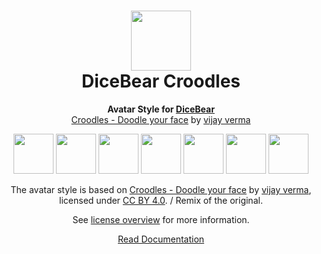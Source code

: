 <h1 align="center"><img src="https://dicebear.com/logo-readme.svg" width="96" /> <br />DiceBear Croodles</h1>
<p align="center">
  <strong>Avatar Style for <a href="https://dicebear.com/">DiceBear</a></strong><br />
  <a href="https://www.figma.com/community/file/966199982810283152">Croodles - Doodle your face</a> by <a href="https://vijayverma.co/">vijay verma</a>
</p>

<p align="center">
  <img src="https://api.dicebear.com/6.x/croodles/svg?seed=Mimi" width="64" />
  <img src="https://api.dicebear.com/6.x/croodles/svg?seed=Sasha" width="64" />
  <img src="https://api.dicebear.com/6.x/croodles/svg?seed=Lilly" width="64" />
  <img src="https://api.dicebear.com/6.x/croodles/svg?seed=Tigger" width="64" />
  <img src="https://api.dicebear.com/6.x/croodles/svg?seed=Bella" width="64" />
  <img src="https://api.dicebear.com/6.x/croodles/svg?seed=Zoe" width="64" />
  <img src="https://api.dicebear.com/6.x/croodles/svg?seed=Kitty" width="64" />
</p>

<p align="center">
  The avatar style is based on <a href="https://www.figma.com/community/file/966199982810283152">Croodles - Doodle your face</a> by
  <a href="https://vijayverma.co/">vijay verma</a>, licensed under
  <a href="https://creativecommons.org/licenses/by/4.0/">CC BY 4.0</a>. / Remix of the original.
</p>
<p align="center">
  See <a href="https://dicebear.com/licenses">license overview</a> for more information.
</p>

<p align="center">
  <a href="https://dicebear.com/styles/croodles">
    Read Documentation
  </a>
</p>
